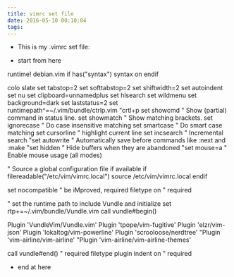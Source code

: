 ```yaml
---
title: vimrc set file
date: 2016-05-10 00:10:04
tags:
---
```

* This is my .vimrc set file:

* start from here

runtime! debian.vim
if has("syntax")
  syntax on 
endif

colo slate
set tabstop=2
set softtabstop=2
set shiftwidth=2
set autoindent
set nu
set clipboard=unnamedplus
set hlsearch
set wildmenu
set background=dark
set laststatus=2
set runtimepath^=~/.vim/bundle/ctrlp.vim	"crtl+p
set showcmd		" Show (partial) command in status line.
set showmatch		" Show matching brackets.
set ignorecase		" Do case insensitive matching
set smartcase		" Do smart case matching
set cursorline          " highlight current line
set incsearch		" Incremental search
"set autowrite		" Automatically save before commands like :next and :make
"set hidden		" Hide buffers when they are abandoned
"set mouse=a		" Enable mouse usage (all modes)

" Source a global configuration file if available
if filereadable("/etc/vim/vimrc.local")
  source /etc/vim/vimrc.local
endif

set nocompatible              " be iMproved, required
filetype on                  " required

" set the runtime path to include Vundle and initialize
set rtp+=~/.vim/bundle/Vundle.vim
call vundle#begin()

Plugin 'VundleVim/Vundle.vim'
Plugin 'tpope/vim-fugitive'
Plugin 'elzr/vim-json'
Plugin 'lokaltog/vim-powerline'
Plugin 'scrooloose/nerdtree'
"Plugin 'vim-airline/vim-airline'
"Plugin 'vim-airline/vim-airline-themes'

call vundle#end()            " required
filetype plugin indent on    " required
* end at here 
